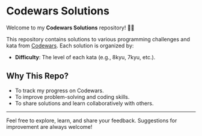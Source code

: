 # Codewars Solutions

Welcome to my **Codewars Solutions** repository! 🧠✨

This repository contains solutions to various programming challenges and kata from [Codewars](https://www.codewars.com/). Each solution is organized by:

- **Difficulty**: The level of each kata (e.g., 8kyu, 7kyu, etc.).

## Why This Repo?
- To track my progress on Codewars.
- To improve problem-solving and coding skills.
- To share solutions and learn collaboratively with others.

---

Feel free to explore, learn, and share your feedback. Suggestions for improvement are always welcome!


